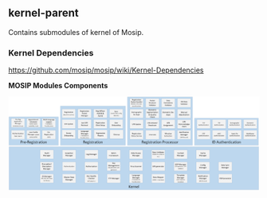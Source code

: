 ## kernel-parent

Contains submodules of kernel of Mosip.

### Kernel Dependencies

https://github.com/mosip/mosip/wiki/Kernel-Dependencies


**MOSIP Modules Components**

![](../docs/design/kernel/_images/MOSIP_modules_components.png)   
